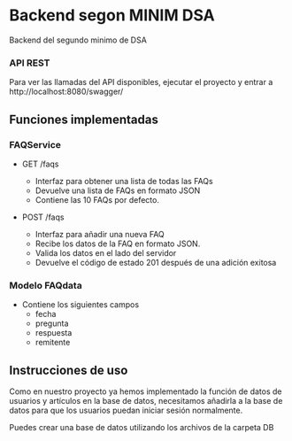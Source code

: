 # Backend segon MINIM DSA

Backend del segundo minimo de DSA

### API REST

Para ver las llamadas del API disponibles, ejecutar el proyecto y entrar a http://localhost:8080/swagger/

## Funciones implementadas

### FAQService
- GET /faqs
  - Interfaz para obtener una lista de todas las FAQs
  - Devuelve una lista de FAQs en formato JSON
  - Contiene las 10 FAQs por defecto.

- POST /faqs
  - Interfaz para añadir una nueva FAQ
  - Recibe los datos de la FAQ en formato JSON.
  - Valida los datos en el lado del servidor
  - Devuelve el código de estado 201 después de una adición exitosa

### Modelo FAQdata
- Contiene los siguientes campos
  - fecha
  - pregunta
  - respuesta
  - remitente

## Instrucciones de uso
Como en nuestro proyecto ya hemos implementado la función de datos de usuarios y artículos en la base de datos, necesitamos añadirla a la base de datos para que los usuarios puedan iniciar sesión normalmente.

Puedes crear una base de datos utilizando los archivos de la carpeta DB
